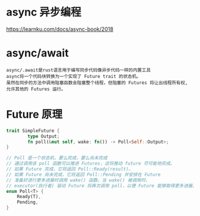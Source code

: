# async 异步编程
https://learnku.com/docs/async-book/2018

# async/await
    async/.await是rust语言用于编写同步代码像异步代码一样的内置工具
    async将一个代码块转换为一个实现了 Future trait 的状态机。
    虽然在同步的方法中调用阻塞函数会阻塞整个线程，但阻塞的 Futures 将让出线程所有权,
    允许其他的 Futures 运行。

# Future 原理
```rust
trait SimpleFuture {
        type Output;
        fn poll(&mut self, wake: fn()) -> Poll<Self::Output>;
}

// Poll 是一个状态机，要么完成，要么尚未完成
// 通过调用该 poll 函数可以推进 Futures，这将推动 future 尽可能地完成。
// 如果 Future 完成，它将返回 Poll::Ready(result)。
// 如果 Future 尚未完成，它将返回 Poll::Pending 并安排在 Future 
// 准备好进行更多进展时调用 wake() 函数。当 wake() 被调用时，
// executor(执行者) 驱动 Future 将再次调用 poll，以便 Future 能够取得更多进展。
enum Poll<T> {
    Ready(T),
    Pending,
}
```

